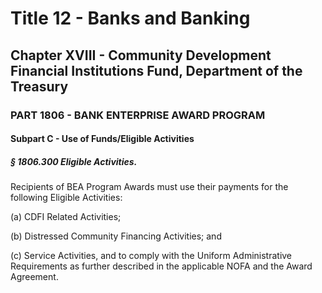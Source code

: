 
# Title 12 - Banks and Banking
## Chapter XVIII - Community Development Financial Institutions Fund, Department of the Treasury
### PART 1806 - BANK ENTERPRISE AWARD PROGRAM
#### Subpart C - Use of Funds/Eligible Activities
##### § 1806.300 Eligible Activities.

Recipients of BEA Program Awards must use their payments for the following Eligible Activities:

(a) CDFI Related Activities;

(b) Distressed Community Financing Activities; and

(c) Service Activities, and to comply with the Uniform Administrative Requirements as further described in the applicable NOFA and the Award Agreement.
